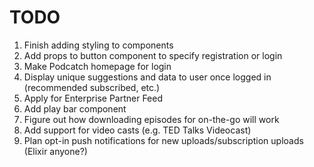 # TODO

1. Finish adding styling to components
2. Add props to button component to specify registration or login
3. Make Podcatch homepage for login
4. Display unique suggestions and data to user once logged in (recommended subscribed, etc.)
5. Apply for Enterprise Partner Feed
6. Add play bar component
7. Figure out how downloading episodes for on-the-go will work
8. Add support for video casts (e.g. TED Talks Videocast)
9. Plan opt-in push notifications for new uploads/subscription uploads (Elixir anyone?)